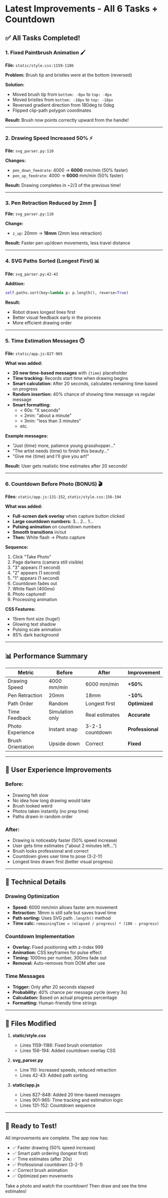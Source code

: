 # Latest Improvements - All 6 Tasks + Countdown

## ✅ **All Tasks Completed!**

### **1. Fixed Paintbrush Animation** 🖌️
**File:** `static/style.css:1159-1186`

**Problem:** Brush tip and bristles were at the bottom (reversed)

**Solution:**
- Moved brush tip from `bottom: -8px` to `top: -8px`
- Moved bristles from `bottom: -18px` to `top: -18px`
- Reversed gradient direction from 180deg to 0deg
- Flipped clip-path polygon coordinates

**Result:** Brush now points correctly upward from the handle!

---

### **2. Drawing Speed Increased 50%** ⚡
**File:** `svg_parser.py:110`

**Changes:**
- `pen_down_feedrate`: 4000 → **6000** mm/min (50% faster)
- `pen_up_feedrate`: 4000 → **6000** mm/min (50% faster)

**Result:** Drawing completes in ~2/3 of the previous time!

---

### **3. Pen Retraction Reduced by 2mm** 📏
**File:** `svg_parser.py:110`

**Change:**
- `z_up`: 20mm → **18mm** (2mm less retraction)

**Result:** Faster pen up/down movements, less travel distance

---

### **4. SVG Paths Sorted (Longest First)** 📊
**File:** `svg_parser.py:42-43`

**Addition:**
```python
self.paths.sort(key=lambda p: p.length(), reverse=True)
```

**Result:**
- Robot draws longest lines first
- Better visual feedback early in the process
- More efficient drawing order

---

### **5. Time Estimation Messages** ⏱️
**File:** `static/app.js:827-965`

**What was added:**
- **20 new time-based messages** with `{time}` placeholder
- **Time tracking:** Records start time when drawing begins
- **Smart calculation:** After 20 seconds, calculates remaining time based on progress
- **Random insertion:** 40% chance of showing time message vs regular message
- **Smart formatting:**
  - < 60s: "X seconds"
  - < 2min: "about a minute"
  - < 3min: "less than 3 minutes"
  - etc.

**Example messages:**
- "Just {time} more, patience young grasshopper..."
- "The artist needs {time} to finish this beauty..."
- "Give me {time} and I'll give you art!"

**Result:** User gets realistic time estimates after 20 seconds!

---

### **6. Countdown Before Photo (BONUS)** 🎬
**Files:** `static/app.js:131-152`, `static/style.css:156-194`

**What was added:**
- **Full-screen dark overlay** when capture button clicked
- **Large countdown numbers:** 3... 2... 1...
- **Pulsing animation** on countdown numbers
- **Smooth transitions** in/out
- **Then:** White flash → Photo capture

**Sequence:**
1. Click "Take Photo"
2. Page darkens (camera still visible)
3. "3" appears (1 second)
4. "2" appears (1 second)
5. "1" appears (1 second)
6. Countdown fades out
7. White flash (400ms)
8. Photo captured!
9. Processing animation

**CSS Features:**
- 15rem font size (huge!)
- Glowing text shadow
- Pulsing scale animation
- 85% dark background

---

## 📊 **Performance Summary**

| Metric | Before | After | Improvement |
|--------|--------|-------|-------------|
| Drawing Speed | 4000 mm/min | 6000 mm/min | **+50%** |
| Pen Retraction | 20mm | 18mm | **-10%** |
| Path Order | Random | Longest first | **Optimized** |
| Time Feedback | Simulation only | Real estimates | **Accurate** |
| Photo Experience | Instant snap | 3-2-1 countdown | **Professional** |
| Brush Orientation | Upside down | Correct | **Fixed** |

---

## 🎨 **User Experience Improvements**

### **Before:**
- Drawing felt slow
- No idea how long drawing would take
- Brush looked weird
- Photos taken instantly (no prep time)
- Paths drawn in random order

### **After:**
- Drawing is noticeably faster (50% speed increase)
- User gets time estimates ("about 2 minutes left...")
- Brush looks professional and correct
- Countdown gives user time to pose (3-2-1!)
- Longest lines drawn first (better visual progress)

---

## 🔧 **Technical Details**

### **Drawing Optimization**
- **Speed:** 6000 mm/min allows faster arm movement
- **Retraction:** 18mm is still safe but saves travel time
- **Path sorting:** Uses SVG path `.length()` method
- **Time calc:** `remainingTime = (elapsed / progress) * (100 - progress)`

### **Countdown Implementation**
- **Overlay:** Fixed positioning with z-index 999
- **Animation:** CSS keyframes for pulse effect
- **Timing:** 1000ms per number, 300ms fade out
- **Removal:** Auto-removes from DOM after use

### **Time Messages**
- **Trigger:** Only after 20 seconds elapsed
- **Probability:** 40% chance per message cycle (every 3s)
- **Calculation:** Based on actual progress percentage
- **Formatting:** Human-friendly time strings

---

## 📝 **Files Modified**

1. **static/style.css**
   - Lines 1159-1186: Fixed brush orientation
   - Lines 156-194: Added countdown overlay CSS

2. **svg_parser.py**
   - Line 110: Increased speeds, reduced retraction
   - Lines 42-43: Added path sorting

3. **static/app.js**
   - Lines 827-848: Added 20 time-based messages
   - Lines 901-965: Time tracking and estimation logic
   - Lines 131-152: Countdown sequence

---

## 🚀 **Ready to Test!**

All improvements are complete. The app now has:
- ✅ Faster drawing (50% speed increase)
- ✅ Smart path ordering (longest first)
- ✅ Time estimates (after 20s)
- ✅ Professional countdown (3-2-1)
- ✅ Correct brush animation
- ✅ Optimized pen movements

Take a photo and watch the countdown!
Then draw and see the time estimates!

